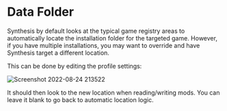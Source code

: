 # Data Folder

Synthesis by default looks at the typical game registry areas to automatically locate the installation folder for the targeted game.   However, if you have multiple installations, you may want to override and have Synthesis target a different location. 

This can be done by editing the profile settings:

![Screenshot 2022-08-24 213522](https://user-images.githubusercontent.com/24981326/186561179-5fd169f6-dcd9-4171-8c22-ad266179a07c.png)

It should then look to the new location when reading/writing mods.   You can leave it blank to go back to automatic location logic.
